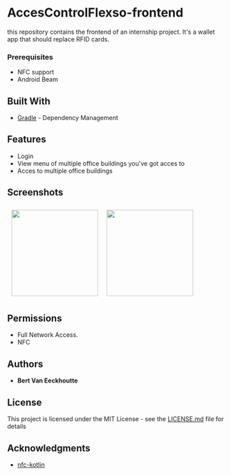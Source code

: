 # AccesControlFlexso-frontend
this repository contains the frontend of an internship project. It's a wallet app that should replace RFID cards.

### Prerequisites

* NFC support
* Android Beam

## Built With

* [Gradle](https://gradle.org//) - Dependency Management

## Features
- Login 
- View menu of multiple office buildings you've got acces to
- Acces to multiple office buildings 

## Screenshots

[<img src="/readme/Wallabag%20Reading%20List.png" align="left"
width="200"
    hspace="10" vspace="10">](/readme/Wallabag%20Reading%20List.png)
[<img src="/readme/Wallabag%20Article%20View.png" align="center"
width="200"
    hspace="10" vspace="10">](/readme/Wallabag%20Article%20View.png)

## Permissions

- Full Network Access.
- NFC

## Authors

* **Bert Van Eeckhoutte** 

## License

This project is licensed under the MIT License - see the [LICENSE.md](LICENSE.md) file for details

## Acknowledgments

* [nfc-kotlin](https://github.com/jetruby/nfc-kotlin-example)
